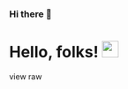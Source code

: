 ### Hi there 👋

# Hello, folks! <img src="https://github.com/MB-MuratBayraktar/dataFiles/blob/main/waving-hand-joypixels.gif" width="30px">
view raw
<!--
**MB-MuratBayraktar/MB-MuratBayraktar** is a ✨ _special_ ✨ repository because its `README.md` (this file) appears on your GitHub profile.

Here are some ideas to get you started:

- 🔭 I’m currently working on ...
- 🌱 I’m currently learning ...
- 👯 I’m looking to collaborate on ...
- 🤔 I’m looking for help with ...
- 💬 Ask me about ...
- 📫 How to reach me: ...
- 😄 Pronouns: ...
- ⚡ Fun fact: ...
-->
